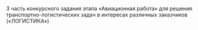 3 часть конкурсного задания этапа «Авиационная работа» для решения
транспортно-логистических задач в интересах различных заказчиков
(«ЛОГИСТИКА»)
